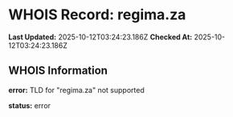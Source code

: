 # WHOIS Record: regima.za

**Last Updated:** 2025-10-12T03:24:23.186Z
**Checked At:** 2025-10-12T03:24:23.186Z

## WHOIS Information

**error:** TLD for "regima.za" not supported

**status:** error

